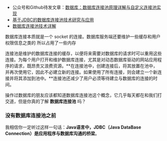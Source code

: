 - 公众号和Github待发文章：[数据库：数据库连接池原理详解与自定义连接池实现](https://www.fangzhipeng.com/javainterview/2019/07/15/mysql-connector-pool.html)
- [基于JDBC的数据库连接池技术研究与应用](http://blog.itpub.net/9403012/viewspace-111794/)
- [数据库连接池技术详解](https://juejin.im/post/5b7944c6e51d4538c86cf195)

数据库连接本质就是一个 socket 的连接。数据库服务端还要维护一些缓存和用户权限信息之类的 所以占用了一些内存

连接池是维护的数据库连接的缓存，以便将来需要对数据库的请求时可以重用这些连接。为每个用户打开和维护数据库连接，尤其是对动态数据库驱动的网站应用程序的请求，既昂贵又浪费资源。**在连接池中，创建连接后，将其放置在池中，并再次使用它，因此不必建立新的连接。如果使用了所有连接，则会建立一个新连接并将其添加到池中。**连接池还减少了用户必须等待建立与数据库的连接的时间。

操作过数据库的朋友应该都知道数据库连接池这个概念，它几乎每天都在和我们打交道，但是你真的了解 **数据库连接池** 吗？

### 没有数据库连接池之前

我相信你一定听过这样一句话：**Java语言中，JDBC（Java DataBase Connection）是应用程序与数据库沟通的桥梁**。








